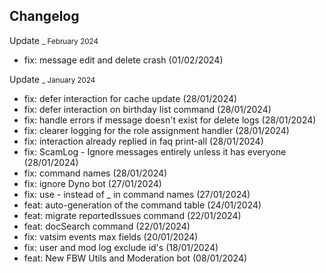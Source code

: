 ## Changelog

Update <small>_ February 2024</small>

- fix: message edit and delete crash (01/02/2024)

Update <small>_ January 2024</small>

- fix: defer interaction for cache update (28/01/2024)
- fix: defer interaction on birthday list command (28/01/2024)
- fix: handle errors if message doesn't exist for delete logs (28/01/2024)
- fix: clearer logging for the role assignment handler (28/01/2024)
- fix: interaction already replied in faq print-all (28/01/2024)
- fix: ScamLog - Ignore messages entirely unless it has everyone (28/01/2024)
- fix: command names (28/01/2024)
- fix: ignore Dyno bot (27/01/2024)
- fix: use - instead of _ in command names (27/01/2024)
- feat: auto-generation of the command table (24/01/2024)
- feat: migrate reportedIssues command (22/01/2024)
- feat: docSearch command (22/01/2024)
- fix: vatsim events max fields (20/01/2024)
- fix: user and mod log exclude id's (18/01/2024)
- feat: New FBW Utils and Moderation bot (08/01/2024)
